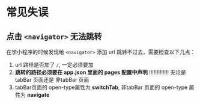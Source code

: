 # 常见失误
## 点击 `<navigator>` 无法跳转
在学小程序的时候发现给 `<navigator>` 添加 url 跳转不过去，需要检查以下几点：

1. url 路径是否加了 `/`, 一定必须要加
2. **跳转的路径必须要在 app.json 里面的 pages 配置中声明** !!!!!!!!!!!!! 无论是 tabBar 页面还是 非tabBar 页面
3. tabBar页面的 open-type属性为 **switchTab**, 非tabBar 页面的 open-type 属性为 **navigate**


